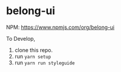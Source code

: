 # belong-ui

NPM: https://www.npmjs.com/org/belong-ui

To Develop,
  1. clone this repo.
  2. run `yarn setup`
  3. run `yarn run styleguide`

